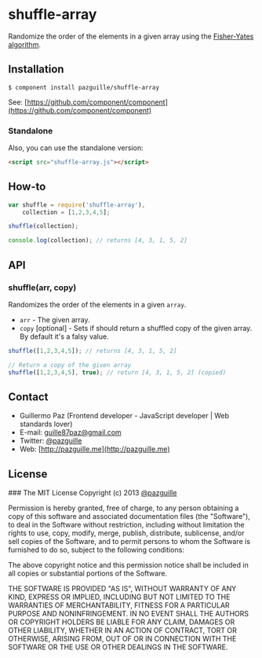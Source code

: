 # shuffle-array

Randomize the order of the elements in a given array using the [Fisher-Yates algorithm](https://en.wikipedia.org/wiki/Fisher%E2%80%93Yates_shuffle).

## Installation

    $ component install pazguille/shuffle-array

See: [https://github.com/component/component](https://github.com/component/component)

### Standalone
Also, you can use the standalone version:
```html
<script src="shuffle-array.js"></script>
```

## How-to
```js
var shuffle = require('shuffle-array'),
    collection = [1,2,3,4,5];

shuffle(collection);

console.log(collection); // returns [4, 3, 1, 5, 2]
```

## API

### shuffle(arr, copy)
Randomizes the order of the elements in a given `array`.
- `arr` - The given array.
- `copy` [optional] - Sets if should return a shuffled copy of the given array. By default it's a falsy value.

```js
shuffle([1,2,3,4,5]); // returns [4, 3, 1, 5, 2]

// Return a copy of the given array
shuffle([1,2,3,4,5], true); // return [4, 3, 1, 5, 2] (copied)
```

## Contact
- Guillermo Paz (Frontend developer - JavaScript developer | Web standards lover)
- E-mail: [guille87paz@gmail.com](mailto:guille87paz@gmail.com)
- Twitter: [@pazguille](http://twitter.com/pazguille)
- Web: [http://pazguille.me](http://pazguille.me)

## License
### The MIT License
Copyright (c) 2013 [@pazguille](http://twitter.com/pazguille)

Permission is hereby granted, free of charge, to any person obtaining a copy
of this software and associated documentation files (the "Software"), to deal
in the Software without restriction, including without limitation the rights
to use, copy, modify, merge, publish, distribute, sublicense, and/or sell
copies of the Software, and to permit persons to whom the Software is
furnished to do so, subject to the following conditions:

The above copyright notice and this permission notice shall be included in
all copies or substantial portions of the Software.

THE SOFTWARE IS PROVIDED "AS IS", WITHOUT WARRANTY OF ANY KIND, EXPRESS OR
IMPLIED, INCLUDING BUT NOT LIMITED TO THE WARRANTIES OF MERCHANTABILITY,
FITNESS FOR A PARTICULAR PURPOSE AND NONINFRINGEMENT. IN NO EVENT SHALL THE
AUTHORS OR COPYRIGHT HOLDERS BE LIABLE FOR ANY CLAIM, DAMAGES OR OTHER
LIABILITY, WHETHER IN AN ACTION OF CONTRACT, TORT OR OTHERWISE, ARISING FROM,
OUT OF OR IN CONNECTION WITH THE SOFTWARE OR THE USE OR OTHER DEALINGS IN
THE SOFTWARE.